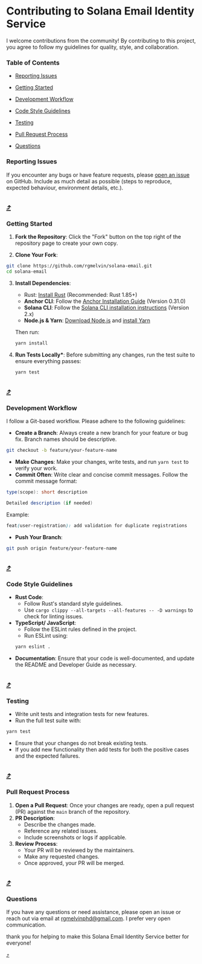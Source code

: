 # Contributing to Solana Email Identity Service

I welcome contributions from the community! By contributing to this project, you agree to follow my guidelines for quality, style, and collaboration.

### Table of Contents

- [Reporting Issues](reporting-issues)

- [Getting Started](getting-started)

- [Development Workflow](development-workflow)

- [Code Style Guidelines](code-style-guidlines)

- [Testing](testing)

- [Pull Request Process](pull-request-process)

- [Questions](questions)

### Reporting Issues

If you encounter any bugs or have feature requests, please [open an issue](https://github.com/rgmelvin/solana-email/issues) on GitHub. Include as much detail as possible (steps to reproduce, expected behaviour, environment details, etc.).

## <a href="#table-of-contents" title="Back to Table of Contents">⤴️</a>

### Getting Started

1. **Fork the Repository**:
   Click the "Fork" button on the top right of the repository page to create your own copy.

2. **Clone Your Fork**:

```bash
git clone https://github.com/rgmelvin/solana-email.git
cd solana-email
```

3. **Install Dependencies**:

   - Rust: [Install Rust](https://www.rust-lang.org/tools/install) (Recommended: Rust 1.85+)
   - **Anchor CLI**: Follow the [Anchor Installation Guide](https://project-serum.github.io/anchor/getting-started/installation.html) (Version 0.31.0)
   - **Solana CLI**: Follow the [Solana CLI installation instructions](https://docs.solana.com/cli/install-solana-cli-tools) (Version 2.x)
   - **Node.js & Yarn**: [Download Node.js](https://nodejs.org/en/) and [install Yarn](https://yarnpkg.com/)

   Then run:

   ```bash
   yarn install
   ```

4. **Run Tests Locally\***:
   Before submitting any changes, run the test suite to ensure everything passes:
   ```bash
   yarn test
   ```

## <a href="#table-of-contents" title="Back to Table of Contents">⤴️</a>

### Development Workflow

I follow a Git-based workflow. Please adhere to the following guidelines:

- **Create a Branch**:
  Always create a new branch for your feature or bug fix. Branch names should be descriptive.

```bash
git checkout -b feature/your-feature-name
```

- **Make Changes**:
  Make your changes, write tests, and run `yarn test` to verify your work.
- **Commit Often**:
  Write clear and concise commit messages. Follow the commit message format:

```java
type(scope): short description

Detailed description (if needed)
```

Example:

```SCSS
feat(user-registration): add validation for duplicate registrations
```

- **Push Your Branch**:

```bash
git push origin feature/your-feature-name
```

## <a href="#table-of-contents" title="Back to Table of Contents">⤴️</a>

### Code Style Guidelines

- **Rust Code**:
  - Follow Rust's standard style guidelines.
  - Use `cargo clippy --all-targets --all-features -- -D warnings` to check for linting issues.
- **TypeScript/ JavaScript**:
  - Follow the ESLint rules defined in the project.
  - Run ESLint using:
  ```bash
  yarn eslint .
  ```
- **Documentation**:
  Ensure that your code is well-documented, and update the README and Developer Guide as necessary.

## <a href="#table-of-contents" title="Back to Table of Contents">⤴️</a>

### Testing

- Write unit tests and integration tests for new features.
- Run the full test suite with:

```bash
yarn test
```

- Ensure that your changes do not break existing tests.
- If you add new functionality then add tests for both the positive cases and the expected failures.

## <a href="#table-of-contents" title="Back to Table of Contents">⤴️</a>

### Pull Request Process

1. **Open a Pull Request**:
   Once your changes are ready, open a pull request (PR) against the `main` branch of the repository.
2. **PR Description**:
   - Describe the changes made.
   - Reference any related issues.
   - Include screenshots or logs if applicable.
3. **Review Process**:
   - Your PR will be reviewed by the maintainers.
   - Make any requested changes.
   - Once approved, your PR will be merged.

## <a href="#table-of-contents" title="Back to Table of Contents">⤴️</a>

### Questions

If you have any questions or need assistance, please open an issue or reach out via email at [rgmelvinphd@gmail.com](mailto:rgmelvinphd@gmail.com). I prefer very open communication.

thank you for helping to make this Solana Email Identity Service better for everyone!

<a href="#table-of-contents" title="Back to Table of Contents">⤴️</a>
